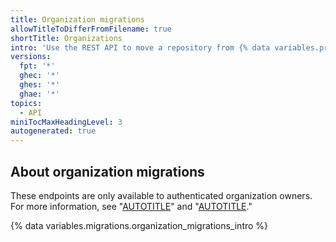 ```yaml
---
title: Organization migrations
allowTitleToDifferFromFilename: true
shortTitle: Organizations
intro: 'Use the REST API to move a repository from {% data variables.product.prodname_dotcom_the_website %} to {% data variables.product.prodname_ghe_server %}.'
versions:
  fpt: '*'
  ghec: '*'
  ghes: '*'
  ghae: '*'
topics:
  - API
miniTocMaxHeadingLevel: 3
autogenerated: true
---
```


## About organization migrations

These endpoints are only available to authenticated organization owners. For more information, see "[AUTOTITLE](/organizations/managing-peoples-access-to-your-organization-with-roles/roles-in-an-organization#permission-levels-for-an-organization)" and "[AUTOTITLE](/rest/overview/other-authentication-methods)."

{% data variables.migrations.organization_migrations_intro %}


<!-- Content after this section is automatically generated -->
